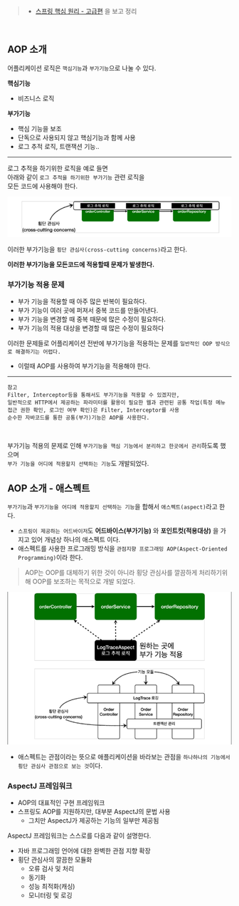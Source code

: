 > - [스프링 핵심 원리 - 고급편](https://www.inflearn.com/course/%EC%8A%A4%ED%94%84%EB%A7%81-%ED%95%B5%EC%8B%AC-%EC%9B%90%EB%A6%AC-%EA%B3%A0%EA%B8%89%ED%8E%B8/dashboard) 을 보고 정리

<br>

## AOP 소개
어플리케이션 로직은 `핵심기능`과 `부가기능`으로 나눌 수 있다.

**핵심기능**
- 비즈니스 로직

**부가기능**
- 핵심 기능을 보조
- 단독으로 사용되지 않고 핵심기능과 함께 사용
- 로그 추적 로직, 트랜잭션 기능.. 

---
로그 추적을 하기위한 로직을 예로 들면 <br>
아래와 같이 `로그 추적을 하기위한 부가기능` 관련 로직을 <br> 
모든 코드에 사용해야 한다. 

![img.png](image/aop02.png)

이러한 부가기능을 `횡단 관심사(cross-cutting concerns)`라고 한다.

**이러한 부가기능을 모든코드에 적용할때 문제가 발생한다.** 

### 부가기능 적용 문제 
- 부가 기능을 적용할 때 아주 많은 반복이 필요하다.
- 부가 기능이 여러 곳에 퍼져서 중복 코드를 만들어낸다.
- 부가 기능을 변경할 때 중복 때문에 많은 수정이 필요하다.
- 부가 기능의 적용 대상을 변경할 때 많은 수정이 필요하다 

이러한 문제들로 어플리케이션 전반에 부가기능을 적용하는 문제를 `일반적인 OOP 방식으로 해결하기는 어렵다.`<br>
- 이럴때 AOP를 사용하여 부가기능을 적용해야 한다.

---
```
참고
Filter, Interceptor등을 통해서도 부가기능을 적용할 수 있겠지만, 
일반적으로 HTTP에서 제공하는 파라미터를 활용이 필요한 웹과 관련된 공통 작업(특정 메뉴 접근 권한 확인, 로그인 여부 확인)은 Filter, Interceptor를 사용
순수한 자바코드를 통한 공통(부가)기능은 AOP를 사용한다.
```
<br>

부가기능 적용의 문제로 인해 `부가기능을 핵심 기능에서 분리하고 한곳에서 관리`하도록 했으며<br>
`부가 기능을 어디에 적용할지 선택하는 기능`도 개발되었다.

## AOP 소개 - 애스펙트

`부가기능`과 `부가기능을 어디에 적용할지 선택하는 기능`을 합해서 `애스펙트(aspect)`라고 한다. 

- `스프링이 제공하는 어드바이저`도 **어드바이스(부가기능)** 와 **포인트컷(적용대상)** 을 가지고 있어 개념상 하나의 애스펙트 이다.
- 애스펙트를 사용한 프로그래밍 방식을 `관점지향 프로그래밍 AOP(Aspect-Oriented Programming)`이라 한다.

> AOP는 OOP를 대체하기 위한 것이 아니라 횡당 관심사를 깔끔하게 처리하기위해 OOP를 보조하는 목적으로 개발 되었다.

![img.png](image/aop03.png)
- 애스펙트는 관점이라는 뜻으로 애플리케이션을 바라보는 관점을 `하나하나의 기능에서 횡단 관심사 관점으로 보는 것`이다. 


### AspectJ 프레임워크
- AOP의 대표적인 구현 프레임워크
- 스프링도 AOP를 지원하지만, 대부분 AspectJ의 문법 사용
  - 그치만 AspectJ가 제공하는 기능의 일부만 제공됨

AspectJ 프레임워크는 스스로를 다음과 같이 설명한다.
- 자바 프로그래밍 언어에 대한 완벽한 관점 지향 확장
- 횡단 관심사의 깔끔한 모듈화
  - 오류 검사 및 처리
  - 동기화
  - 성능 최적화(캐싱)
  - 모니터링 및 로깅















